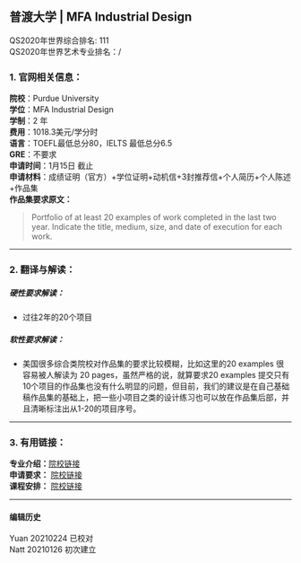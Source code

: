 ## 普渡大学 | MFA Industrial Design  
QS2020年世界综合排名: 111  
QS2020年世界艺术专业排名：/


### 1. 官网相关信息：

**院校**：Purdue University   
**学位**：MFA Industrial Design  
**学制**：2 年  
**费用**：1018.3美元/学分时  
**语言**：TOEFL最低总分80，IELTS 最低总分6.5  
**GRE**：不要求  
**申请时间**：1月15日 截止     
**申请材料**：成绩证明（官方）+学位证明+动机信+3封推荐信+个人简历+个人陈述+作品集  
**作品集要求原文：**   

> Portfolio of at least 20 examples of work completed in the last two year. Indicate the title, medium, size, and date of execution for each work.

---


### 2. 翻译与解读：

##### 硬性要求解读：
- 过往2年的20个项目




##### 软性要求解读：
- 美国很多综合类院校对作品集的要求比较模糊，比如这里的20 examples 很容易被人解读为 20 pages，虽然严格的说，就算要求20 examples 提交只有10个项目的作品集也没有什么明显的问题，但目前，我们的建议是在自己基础稿作品集的基础上，把一些小项目之类的设计练习也可以放在作品集后部，并且清晰标注出从1-20的项目序号。


---


### 3. 有用链接：

**专业介绍：**[院校链接](https://www.cla.purdue.edu/academic/rueffschool/ad/industrial/Graduate_Program.html)  
**申请要求：** [院校链接](https://www.cla.purdue.edu/academic/rueffschool/ad/mfa/apply.html)  
**课程安排：** [院校链接](https://www.cla.purdue.edu/academic/rueffschool/ad/industrial/Courses.html)  


---


#### 编辑历史
Yuan 20210224 已校对  
Natt 20210126 初次建立  
